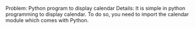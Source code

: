 Problem: Python program to display calendar
Details: It is simple in python programming to display calendar.
         To do so, you need to import the calendar module which comes with Python.
